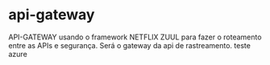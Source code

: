 # api-gateway
API-GATEWAY usando o framework NETFLIX ZUUL para fazer o roteamento entre as APIs e segurança. Será o gateway da api de rastreamento.
teste azure
